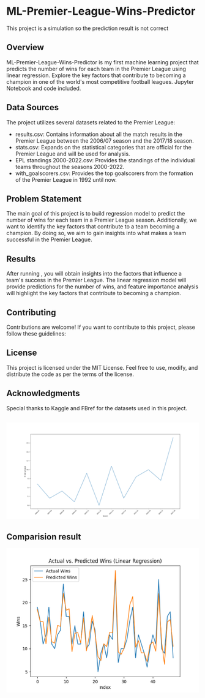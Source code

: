# ML-Premier-League-Wins-Predictor
This project is a simulation so the prediction result is not correct

## Overview
ML-Premier-League-Wins-Predictor is my first machine learning project that predicts the number of wins for each team in the Premier League using linear regression. Explore the key factors that contribute to becoming a champion in one of the world's most competitive football leagues. Jupyter Notebook and code included.

## Data Sources
The project utilizes several datasets related to the Premier League:

- results.csv: Contains information about all the match results in the Premier League between the 2006/07 season and the 2017/18 season.
- stats.csv: Expands on the statistical categories that are official for the Premier League and will be used for analysis.
- EPL standings 2000-2022.csv: Provides the standings of the individual teams throughout the seasons 2000-2022.
- with_goalscorers.csv: Provides the top goalscorers from the formation of the Premier League in 1992 until now.

## Problem Statement
The main goal of this project is to build regression model to predict the number of wins for each team in a Premier League season. Additionally, we want to identify the key factors that contribute to a team becoming a champion. By doing so, we aim to gain insights into what makes a team successful in the Premier League.

## Results
After running , you will obtain insights into the factors that influence a team's success in the Premier League. The linear regression model will provide predictions for the number of wins, and feature importance analysis will highlight the key factors that contribute to becoming a champion.

## Contributing
Contributions are welcome! If you want to contribute to this project, please follow these guidelines:

## License
This project is licensed under the MIT License. Feel free to use, modify, and distribute the code as per the terms of the license.

## Acknowledgments
Special thanks to Kaggle and FBref for the datasets used in this project.

## 
![result](ML-Premier-League-Wins-Predictor\result\Figure_1.png)
## Comparision result
![result](ML-Premier-League-Wins-Predictor\result\Figure_3.png)
